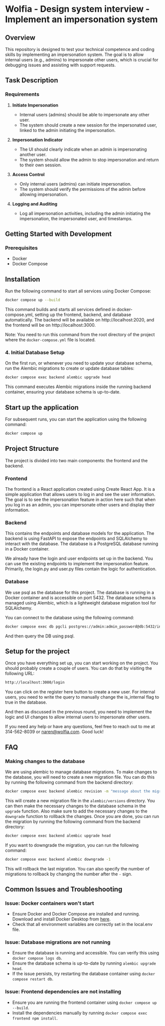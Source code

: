 # Wolfia - Design system interview - Implement an impersonation system

## Overview

This repository is designed to test your technical competence and coding skills by implementing an impersonation system. The goal is to allow internal users (e.g., admins) to impersonate other users, which is crucial for debugging issues and assisting with support requests.

## Task Description

### Requirements

1. **Initiate Impersonation**
    - Internal users (admins) should be able to impersonate any other user.
    - The system should create a new session for the impersonated user, linked to the admin initiating the impersonation.

2. **Impersonation Indicator**
    - The UI should clearly indicate when an admin is impersonating another user.
    - The system should allow the admin to stop impersonation and return to their own session.

3. **Access Control**
    - Only internal users (admins) can initiate impersonation.
    - The system should verify the permissions of the admin before allowing impersonation.

4. **Logging and Auditing**
    - Log all impersonation activities, including the admin initiating the impersonation, the impersonated user, and timestamps.

## Getting Started with Development

### Prerequisites

- Docker
- Docker Compose

## Installation

Run the following command to start all services using Docker Compose:

```sh
docker compose up --build
```

This command builds and starts all services defined in docker-compose.yml, setting up the frontend, backend, and database automatically. The backend will be available on http://localhost:2020, and the frontend will be on http://localhost:3000.

Note: You need to run this command from the root directory of the project where the `docker-compose.yml` file is located.

### 4. Initial Database Setup

On the first run, or whenever you need to update your database schema, run the Alembic migrations to create or update database tables:

```sh
docker compose exec backend alembic upgrade head
```

This command executes Alembic migrations inside the running backend container, ensuring your database schema is up-to-date.

## Start up the application

For subsequent runs, you can start the application using the following command:

```sh
docker compose up
```

## Project Structure

The project is divided into two main components: the frontend and the backend.

### Frontend

The frontend is a React application created using Create React App. It is a simple application that allows users to log in and see the user information. The goal is to see the impersonation feature in action here such that when you log in as an admin, you can impersonate other users and display their information.

### Backend

This contains the endpoints and database models for the application. The backend is using FastAPI to expose the endpoints and SQLAlchemy to interact with the database. The database is a PostgreSQL database running in a Docker container.

We already have the login and user endpoints set up in the backend. You can use the existing endpoints to implement the impersonation feature. Primarily, the login.py and user.py files contain the logic for authentication.

### Database

We use psql as the database for this project. The database is running in a Docker container and is accessible on port 5432. The database schema is managed using Alembic, which is a lightweight database migration tool for SQLAlchemy.

You can connect to the database using the following command:

```sh
docker compose exec db pgcli postgres://admin:admin_password@db:5432/interview
```

And then query the DB using psql.

## Setup for the project

Once you have everything set up, you can start working on the project. You should probably create a couple of users. You can do that by visiting the following URL:

```sh
http://localhost:3000/login
```

You can click on the register here button to create a new user. For internal users, you need to write the query to manually change the is_internal flag to true in the database.

And then as discussed in the previous round, you need to implement the logic and UI changes to allow internal users to impersonate other users.

If you need any help or have any questions, feel free to reach out to me at 314-562-8039 or naren@wolfia.com. Good luck!

## FAQ

### Making changes to the database

We are using alembic to manage database migrations. To make changes to the database, you will need to create a new migration file. You can do this by running the following command from the backend directory:

```sh
docker compose exec backend alembic revision -m "message about the migration"
```

This will create a new migration file in the `alembic/versions` directory. You can then make the necessary changes to the database schema in the `upgrade` function. Also make sure to add the necessary changes to the `downgrade` function to rollback the changes. Once you are done, you can run the migration by running the following command from the backend directory:

```sh
docker compose exec backend alembic upgrade head
```

If you want to downgrade the migration, you can run the following command:

```sh
docker compose exec backend alembic downgrade -1
```

This will rollback the last migration. You can also specify the number of migrations to rollback by changing the number after the `-` sign.

## Common Issues and Troubleshooting

### Issue: Docker containers won't start

- Ensure Docker and Docker Compose are installed and running. Download and install Docker Desktop from [here](https://www.docker.com/products/docker-desktop).
- Check that all environment variables are correctly set in the local.env file.

### Issue: Database migrations are not running

- Ensure the database is running and accessible. You can verify this using `docker compose logs db`.
- Ensure the database schema is up-to-date by running `alembic upgrade head`.
- If the issue persists, try restarting the database container using `docker compose restart db`.

### Issue: Frontend dependencies are not installing

- Ensure you are running the frontend container using `docker compose up --build`.
- Install the dependencies manually by running `docker compose exec frontend npm install`.